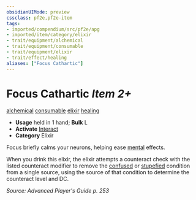 ```yaml
---
obsidianUIMode: preview
cssclass: pf2e,pf2e-item
tags:
- imported/compendium/src/pf2e/apg
- imported/item/category/elixir
- trait/equipment/alchemical
- trait/equipment/consumable
- trait/equipment/elixir
- trait/effect/healing
aliases: ["Focus Cathartic"]
---
```

# Focus Cathartic *Item 2+*  
[alchemical](alchemical.md)  [consumable](consumable.md)  [elixir](elixir.md)  [healing](healing.md)  

- **Usage** held in 1 hand; **Bulk** L
- **Activate** [Interact](interact.md)
- **Category** Elixir

Focus briefly calms your neurons, helping ease [mental](mental.md) effects.

When you drink this elixir, the elixir attempts a counteract check with the listed counteract modifier to remove the [confused](conditions.md#Confused) or [stupefied](conditions.md#Stupefied) condition from a single source, using the source of that condition to determine the counteract level and DC.

*Source: Advanced Player's Guide p. 253*